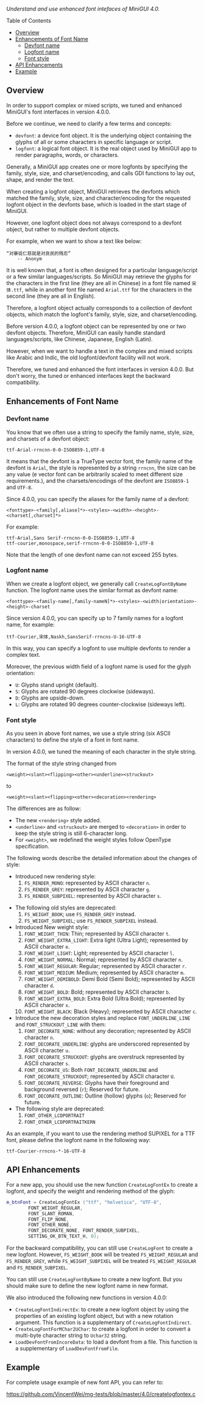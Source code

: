 _Understand and use enhanced font intefaces of MiniGUI 4.0._

Table of Contents

- [Overview](#overview)
- [Enhancements of Font Name](#enhancements-of-font-name)
  * [Devfont name](#devfont-name)
  * [Logfont name](#logfont-name)
  * [Font style](#font-style)
- [API Enhancements](#api-enhancements)
- [Example](#example)

## Overview

In order to support complex or mixed scripts, we tuned and enhanced
MiniGUI's font interfaces in version 4.0.0.

Before we continue, we need to clarify a few terms and concepts:

- `devfont`: a device font object. It is the underlying object
   containing the glyphs of all or some characters in specific
   language or script.
- `logfont`: a logical font object. It is the real object used by
   MiniGUI app to render paragraphs, words, or characters.

Generally, a MiniGUI app creates one or more logfonts by specifying
the family, style, size, and charset/encoding, and calls GDI functions
to lay out, shape, and render the text.

When creating a logfont object, MiniGUI retrieves the devfonts which
matched the family, style, size, and character/encoding for the
requested logfont object in the devfonts base, which is loaded in
the start stage of MiniGUI.

However, one logfont object does not always correspond to a
devfont object, but rather to multiple devfont objects.

For example, when we want to show a text like below:

```
“对暴徒仁慈就是对良民的残忍”
    -- Anonym
```

It is well known that, a font is often designed for a particular
language/script or a few similar languages/scripts.
So MiniGUI may retrieve the glyphs for the characters in the first line
(they are all in Chinese) in a font file named `宋体.ttf`, while in another
font file named `Arial.ttf` for the characters in the second line (they
are all in English).

Therefore, a logfont object actually corresponds to a collection of
devfont objects, which match the logfont's family, style, size, and
charset/encoding.

Before version 4.0.0, a logfont object can be represented by one or
two devfont objects. Therefore, MiniGUI can easily handle standard
languages/scripts, like Chinese, Japanese, English (Latin).

However, when we want to handle a text in the complex and mixed scripts
like Arabic and Indic, the old logfont/devfont facility will not work.

Therefore, we tuned and enhanced the font interfaces in version 4.0.0.
But don't worry, the tuned or enhanced interfaces kept the backward
compatibility.

## Enhancements of Font Name

### Devfont name

You know that we often use a string to specify the family name,
style, size, and charsets of a devfont object:

```
ttf-Arial-rrncnn-0-0-ISO8859-1,UTF-8
```

It means that the devfont is a TrueType vector font, the family name
of the devfont is `Arial`, the style is represented by a string `rrncnn`,
the size can be any value (e vector font can be arbitrarily scaled to
meet different size requirements.), and the charsets/encodings of the
devfont are `ISO8859-1` and `UTF-8`.

Since 4.0.0, you can specify the aliases for the family name of a devfont:

```
<fonttype>-<family[,aliase]*>-<styles>-<width>-<height>-<charset[,charset]*>
```

For example:

    ttf-Arial,Sans Serif-rrncnn-0-0-ISO8859-1,UTF-8
    ttf-courier,monospace,serif-rrncnn-0-0-ISO8859-1,UTF-8

Note that the length of one devfont name can not exceed 255 bytes.

### Logfont name

When we create a logfont object, we generally call `CreateLogFontByName`
function. The logfont name uses the similar format as devfont name:

```
<fonttype>-<family-name[,family-nameN]*>-<styles>-<width|orientation>-<height>-charset
```

Since version 4.0.0, you can specify up to 7 family names for a
logfont name, for example:

```
ttf-Courier,宋体,Naskh,SansSerif-rrncns-U-16-UTF-8
```

In this way, you can specify a logfont to use multiple devfonts
to render a complex text.

Moreover, the previous width field of a logfont name is used for
the glyph orientation:

- `U`: Glyphs stand upright (default).
- `S`: Glyphs are rotated 90 degrees clockwise (sideways).
- `D`: Glyphs are upside-down.
- `L`: Glyphs are rotated 90 degrees counter-clockwise (sideways left).

### Font style

As you seen in above font names, we use a style string (six ASCII characters)
to define the style of a font in font name.

In version 4.0.0, we tuned the meaning of each character in the style string.

The format of the style string changed from

```
<weight><slant><flipping><other><underline><struckout>

```

to

```
<weight><slant><flipping><other><decoration><rendering>
```

The differences are as follow:

- The new `<rendering>` style added.
- `<underline>` and `<struckout>` are merged to `<decoration>`
  in order to keep the style string is still 6-character long.
- For `<weight>`, we redefined the weight styles follow OpenType specification.

The following words describe the detailed information about the changes of style:

- Introduced new rendering style:
  1. `FS_RENDER_MONO`: represented by ASCII character `n`.
  1. `FS_RENDER_GREY`: represented by ASCII character `g`.
  1. `FS_RENDER_SUBPIXEL`: represented by ASCII character `s`.
* The following old styles are deprecated:
  1. `FS_WEIGHT_BOOK`; use `FS_RENDER_GREY` instead.
  1. `FS_WEIGHT_SUBPIXEL`; use `FS_RENDER_SUBPIXEL` instead.
* Introduced New weight style:
  1. `FONT_WEIGHT_THIN`: Thin; represented by ASCII character `t`.
  1. `FONT_WEIGHT_EXTRA_LIGHT`: Extra light (Ultra Light); represented by ASCII character `e`.
  1. `FONT_WEIGHT_LIGHT`: Light; represented by ASCII character `l`.
  1. `FONT_WEIGHT_NORMAL`: Normal; represented by ASCII character `n`.
  1. `FONT_WEIGHT_REGULAR`: Regular; represented by ASCII character `r`.
  1. `FONT_WEIGHT_MEDIUM`: Medium; represented by ASCII character `m`.
  1. `FONT_WEIGHT_DEMIBOLD`: Demi Bold (Semi Bold); represented by ASCII character `d`.
  1. `FONT_WEIGHT_BOLD`: Bold; represented by ASCII character `b`.
  1. `FONT_WEIGHT_EXTRA_BOLD`: Extra Bold (Ultra Bold); represented by ASCII character `x`.
  1. `FONT_WEIGHT_BLACK`: Black (Heavy); represented by ASCII character `c`.
* Introduce the new decoration styles and replace `FONT_UNDERLINE_LINE` and `FONT_STRUCKOUT_LINE` with them:
  1. `FONT_DECORATE_NONE`: without any decoration; represented by ASCII character `n`.
  1. `FONT_DECORATE_UNDERLINE`: glyphs are underscored represented by ASCII character `u`.
  1. `FONT_DECORATE_STRUCKOUT`: glyphs are overstruck represented by ASCII character `s`.
  1. `FONT_DECORATE_US`: Both `FONT_DECORATE_UNDERLINE` and `FONT_DECORATE_STRUCKOUT`; represented by ASCII character `U`.
  1. `FONT_DECORATE_REVERSE`: Glyphs have their foreground and background reversed (`r`); Reserved for future.
  1. `FONT_DECORATE_OUTLINE`: Outline (hollow) glyphs (`o`); Reserved for future.
* The following style are deprecated:
  1. `FONT_OTHER_LCDPORTRAIT`
  1. `FONT_OTHER_LCDPORTRAITKERN`

As an example, if you want to use the rendering method SUPIXEL for a TTF font,
please define the logfont name in the following way:

```
ttf-Courier-rrncns-*-16-UTF-8
```

## API Enhancements

For a new app, you should use the new function `CreateLogFontEx` to
create a logfont, and specify the weight and rendering method of the glyph:

```cpp
m_btnFont = CreateLogFontEx ("ttf", "helvetica", "UTF-8",
        FONT_WEIGHT_REGULAR,
        FONT_SLANT_ROMAN,
        FONT_FLIP_NONE,
        FONT_OTHER_NONE,
        FONT_DECORATE_NONE, FONT_RENDER_SUBPIXEL,
        SETTING_OK_BTN_TEXT_H, 0);
```

For the backward compatibility, you can still use `CreateLogFont` to create a new
logfont. However, `FS_WEIGHT_BOOK` will be treated `FS_WEIGHT_REGULAR` and
`FS_RENDER_GREY`, while `FS_WEIGHT_SUBPIXEL` will be treated
`FS_WEIGHT_REGULAR` and `FS_RENDER_SUBPIXEL`.

You can still use `CreateLogFontByName` to create a new logfont. But you should
make sure to define the new logfont name in new format.

We also introduced the following new functions in version 4.0.0:

- `CreateLogFontIndirectEx`: to create a new logfont object by using the properties
   of an existing logfont object, but with a new rotation argument. This function is
   a supplementary of `CreateLogFontIndirect`.
- `CreateLogFontForMChar2UChar`: to create a logfont in order to convert a multi-byte
   character string to `Uchar32` string.
- `LoadDevFontFromIncoreData`: to load a devfont from a file. This function is
   a supplementary of `LoadDevFontFromFile`.

## Example

For complete usage example of new font API, you can refer to:

<https://github.com/VincentWei/mg-tests/blob/master/4.0/createlogfontex.c>

